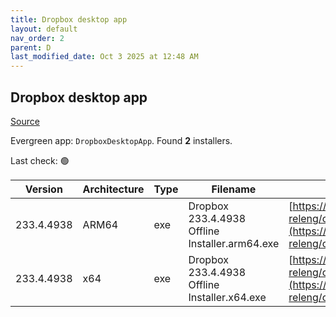 ```yaml
---
title: Dropbox desktop app
layout: default
nav_order: 2
parent: D
last_modified_date: Oct 3 2025 at 12:48 AM
---
```


## Dropbox desktop app

[Source](https://www.dropbox.com/desktop)

Evergreen app: `DropboxDesktopApp`. Found **2** installers.

Last check: 🟢

| Version    | Architecture | Type | Filename                                       | URI                                                                                                                                                                                                            |
| ---------- | ------------ | ---- | ---------------------------------------------- | -------------------------------------------------------------------------------------------------------------------------------------------------------------------------------------------------------------- |
| 233.4.4938 | ARM64        | exe  | Dropbox 233.4.4938 Offline Installer.arm64.exe | [https://edge.dropboxstatic.com/dbx-releng/client/Dropbox%20233.4.4938%20Offline%20Installer.arm64.exe](https://edge.dropboxstatic.com/dbx-releng/client/Dropbox%20233.4.4938%20Offline%20Installer.arm64.exe) |
| 233.4.4938 | x64          | exe  | Dropbox 233.4.4938 Offline Installer.x64.exe   | [https://edge.dropboxstatic.com/dbx-releng/client/Dropbox%20233.4.4938%20Offline%20Installer.x64.exe](https://edge.dropboxstatic.com/dbx-releng/client/Dropbox%20233.4.4938%20Offline%20Installer.x64.exe)     |
